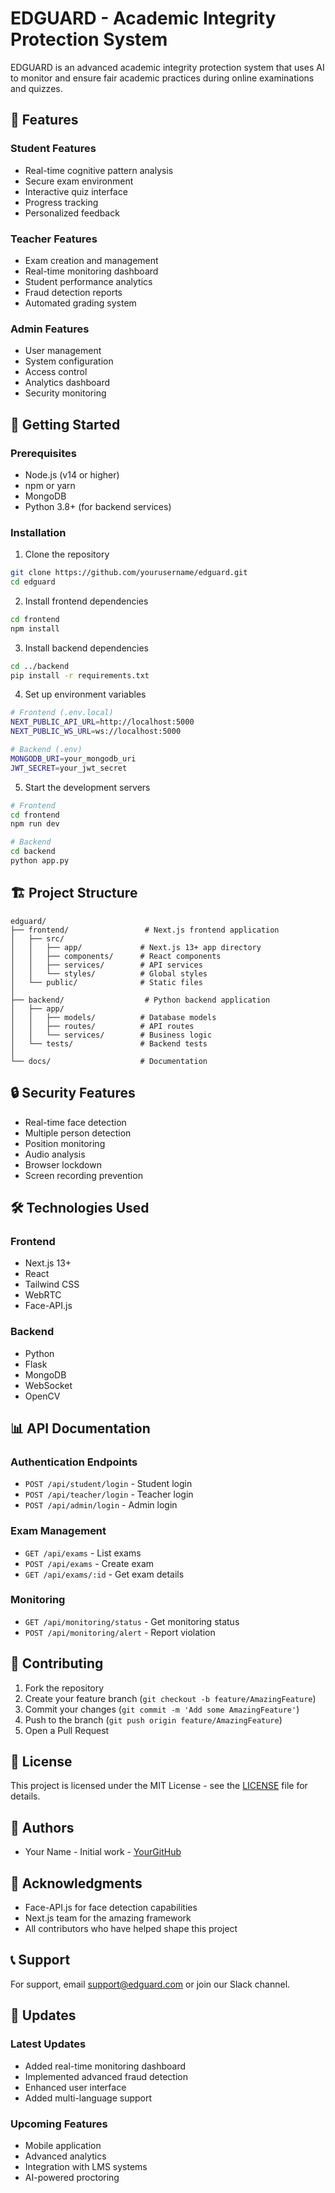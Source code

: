 # EDGUARD - Academic Integrity Protection System

EDGUARD is an advanced academic integrity protection system that uses AI to monitor and ensure fair academic practices during online examinations and quizzes.

## 🌟 Features

### Student Features
- Real-time cognitive pattern analysis
- Secure exam environment
- Interactive quiz interface
- Progress tracking
- Personalized feedback

### Teacher Features
- Exam creation and management
- Real-time monitoring dashboard
- Student performance analytics
- Fraud detection reports
- Automated grading system

### Admin Features
- User management
- System configuration
- Access control
- Analytics dashboard
- Security monitoring

## 🚀 Getting Started

### Prerequisites
- Node.js (v14 or higher)
- npm or yarn
- MongoDB
- Python 3.8+ (for backend services)

### Installation

1. Clone the repository
```bash
git clone https://github.com/yourusername/edguard.git
cd edguard
```

2. Install frontend dependencies
```bash
cd frontend
npm install
```

3. Install backend dependencies
```bash
cd ../backend
pip install -r requirements.txt
```

4. Set up environment variables
```bash
# Frontend (.env.local)
NEXT_PUBLIC_API_URL=http://localhost:5000
NEXT_PUBLIC_WS_URL=ws://localhost:5000

# Backend (.env)
MONGODB_URI=your_mongodb_uri
JWT_SECRET=your_jwt_secret
```

5. Start the development servers
```bash
# Frontend
cd frontend
npm run dev

# Backend
cd backend
python app.py
```

## 🏗️ Project Structure

```
edguard/
├── frontend/                 # Next.js frontend application
│   ├── src/
│   │   ├── app/             # Next.js 13+ app directory
│   │   ├── components/      # React components
│   │   ├── services/        # API services
│   │   └── styles/          # Global styles
│   └── public/              # Static files
│
├── backend/                  # Python backend application
│   ├── app/
│   │   ├── models/          # Database models
│   │   ├── routes/          # API routes
│   │   └── services/        # Business logic
│   └── tests/               # Backend tests
│
└── docs/                    # Documentation
```

## 🔒 Security Features

- Real-time face detection
- Multiple person detection
- Position monitoring
- Audio analysis
- Browser lockdown
- Screen recording prevention

## 🛠️ Technologies Used

### Frontend
- Next.js 13+
- React
- Tailwind CSS
- WebRTC
- Face-API.js

### Backend
- Python
- Flask
- MongoDB
- WebSocket
- OpenCV

## 📊 API Documentation

### Authentication Endpoints
- `POST /api/student/login` - Student login
- `POST /api/teacher/login` - Teacher login
- `POST /api/admin/login` - Admin login

### Exam Management
- `GET /api/exams` - List exams
- `POST /api/exams` - Create exam
- `GET /api/exams/:id` - Get exam details

### Monitoring
- `GET /api/monitoring/status` - Get monitoring status
- `POST /api/monitoring/alert` - Report violation

## 🤝 Contributing

1. Fork the repository
2. Create your feature branch (`git checkout -b feature/AmazingFeature`)
3. Commit your changes (`git commit -m 'Add some AmazingFeature'`)
4. Push to the branch (`git push origin feature/AmazingFeature`)
5. Open a Pull Request

## 📝 License

This project is licensed under the MIT License - see the [LICENSE](LICENSE) file for details.

## 👥 Authors

- Your Name - Initial work - [YourGitHub](https://github.com/yourusername)

## 🙏 Acknowledgments

- Face-API.js for face detection capabilities
- Next.js team for the amazing framework
- All contributors who have helped shape this project

## 📞 Support

For support, email support@edguard.com or join our Slack channel.

## 🔄 Updates

### Latest Updates
- Added real-time monitoring dashboard
- Implemented advanced fraud detection
- Enhanced user interface
- Added multi-language support

### Upcoming Features
- Mobile application
- Advanced analytics
- Integration with LMS systems
- AI-powered proctoring
